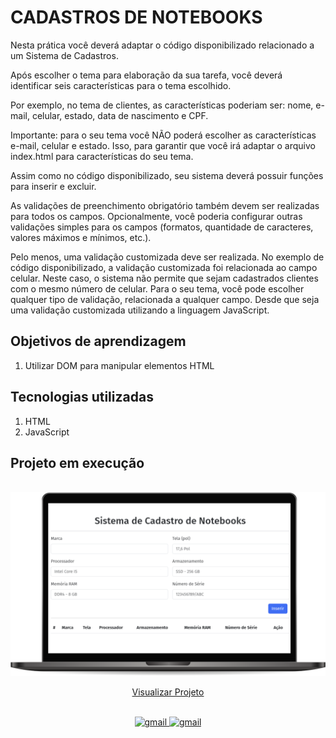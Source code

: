# CADASTROS DE NOTEBOOKS

Nesta prática você deverá adaptar o código disponibilizado relacionado a um Sistema de Cadastros.

Após escolher o tema para elaboração da sua tarefa, você deverá identificar seis características para o tema escolhido.

Por exemplo, no tema de clientes, as características poderiam ser: nome, e-mail, celular, estado, data de nascimento e CPF.

Importante: para o seu tema você NÃO poderá escolher as características e-mail, celular e estado. Isso, para garantir que você irá adaptar o arquivo index.html para características do seu tema.

Assim como no código disponibilizado, seu sistema deverá possuir funções para inserir e excluir.

As validações de preenchimento obrigatório também devem ser realizadas para todos os campos. Opcionalmente, você poderia configurar outras validações simples para os campos (formatos, quantidade de caracteres, valores máximos e mínimos, etc.).

Pelo menos, uma validação customizada deve ser realizada. No exemplo de código disponibilizado, a validação customizada foi relacionada ao campo celular. Neste caso, o sistema não permite que sejam cadastrados clientes com o mesmo número de celular. Para o seu tema, você pode escolher qualquer tipo de validação, relacionada a qualquer campo. Desde que seja uma validação customizada utilizando a linguagem JavaScript.



 ## Objetivos de aprendizagem
 1. Utilizar DOM para manipular elementos HTML 

## Tecnologias utilizadas  

1. HTML
2. JavaScript

## Projeto em execução

<br>
<img src="../img/cadastros.png" alt="Projeto em execução">



<div align="center">

[Visualizar Projeto](https://replit.com/@GabrielMorozini/Sistema-de-Cadastros?v=1)

</div>
<br>

<div align=center>

  <a href="mailto:gabril.dev@gmail.com" >
    <img src="https://img.shields.io/badge/gabril.dev@gmail.com-D14836?style=for-the-badge&logo=gmail&logoColor=white" alt="gmail">
  </a>
  
   <a href="https://www.linkedin.com/in/gabrielmorozini/">
    <img src="https://img.shields.io/badge/linkedin.com/in/gabrielmorozini/-0077B5?style=for-the-badge&logo=linkedin&logoColor=white" alt="gmail">
  </a>  

</div>
